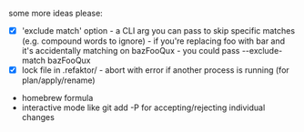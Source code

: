 some more ideas please:

- [x] 'exclude match' option - a CLI arg you can pass to skip specific matches (e.g. compound words to ignore) - if you're replacing foo with bar and it's accidentally matching on bazFooQux - you could pass --exclude-match bazFooQux
- [x] lock file in .refaktor/ - abort with error if another process is running (for plan/apply/rename)
- homebrew formula
- interactive mode like git add -P for accepting/rejecting individual changes
